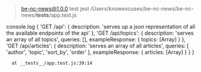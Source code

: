 > be-nc-news@1.0.0 test
> jest /Users/knowexcuses/be-nc-news/be-nc-news/**tests**/app.test.js

console.log
{
'GET /api': {
description: 'serves up a json representation of all the available endpoints of the api'
},
'GET /api/topics': {
description: 'serves an array of all topics',
queries: [],
exampleResponse: { topics: [Array] }
},
'GET /api/articles': {
description: 'serves an array of all articles',
queries: [ 'author', 'topic', 'sort_by', 'order' ],
exampleResponse: { articles: [Array] }
}
}

      at __tests__/app.test.js:39:14
